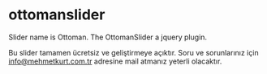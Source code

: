 ottomanslider
=============

Slider name is Ottoman. The OttomanSlider a jquery plugin.

Bu slider tamamen ücretsiz ve geliştirmeye açıktır. 
Soru ve sorunlarınız için info@mehmetkurt.com.tr adresine mail atmanız yeterli olacaktır.
